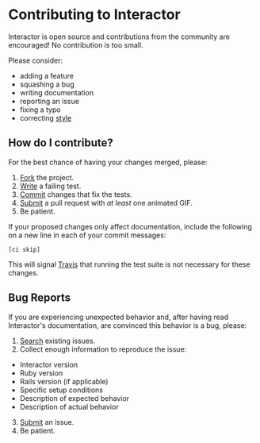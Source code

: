 # Contributing to Interactor

Interactor is open source and contributions from the community are encouraged!
No contribution is too small.

Please consider:

* adding a feature
* squashing a bug
* writing documentation
* reporting an issue
* fixing a typo
* correcting [style](https://github.com/styleguide/ruby)

## How do I contribute?

For the best chance of having your changes merged, please:

1. [Fork](https://github.com/collectiveidea/interactor/fork) the project.
2. [Write](http://en.wikipedia.org/wiki/Test-driven_development) a failing test.
3. [Commit](http://tbaggery.com/2008/04/19/a-note-about-git-commit-messages.html) changes that fix the tests.
4. [Submit](https://github.com/collectiveidea/interactor/pulls) a pull request with *at least* one animated GIF.
5. Be patient.

If your proposed changes only affect documentation, include the following on a
new line in each of your commit messages:

```
[ci skip]
```

This will signal [Travis](https://travis-ci.org) that running the test suite is
not necessary for these changes.

## Bug Reports

If you are experiencing unexpected behavior and, after having read Interactor's
documentation, are convinced this behavior is a bug, please:

1. [Search](https://github.com/collectiveidea/interactor/issues) existing issues.
2. Collect enough information to reproduce the issue:
  * Interactor version
  * Ruby version
  * Rails version (if applicable)
  * Specific setup conditions
  * Description of expected behavior
  * Description of actual behavior
3. [Submit](https://github.com/collectiveidea/interactor/issues/new) an issue.
4. Be patient.
